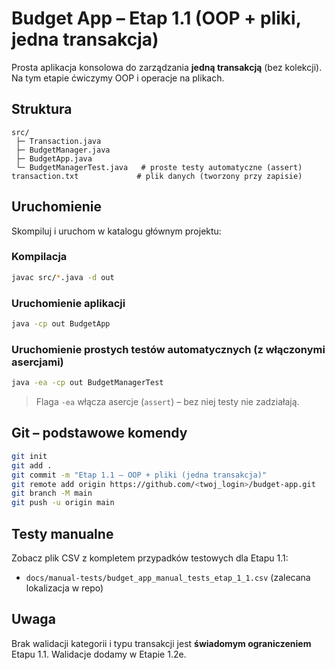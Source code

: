 # Budget App – Etap 1.1 (OOP + pliki, jedna transakcja)

Prosta aplikacja konsolowa do zarządzania **jedną transakcją** (bez kolekcji).
Na tym etapie ćwiczymy OOP i operacje na plikach.

## Struktura
```
src/
 ├─ Transaction.java
 ├─ BudgetManager.java
 ├─ BudgetApp.java
 └─ BudgetManagerTest.java   # proste testy automatyczne (assert)
transaction.txt             # plik danych (tworzony przy zapisie)
```

## Uruchomienie
Skompiluj i uruchom w katalogu głównym projektu:

### Kompilacja
```bash
javac src/*.java -d out
```

### Uruchomienie aplikacji
```bash
java -cp out BudgetApp
```

### Uruchomienie prostych testów automatycznych (z włączonymi asercjami)
```bash
java -ea -cp out BudgetManagerTest
```

> Flaga `-ea` włącza asercje (`assert`) – bez niej testy nie zadziałają.

## Git – podstawowe komendy
```bash
git init
git add .
git commit -m "Etap 1.1 – OOP + pliki (jedna transakcja)"
git remote add origin https://github.com/<twoj_login>/budget-app.git
git branch -M main
git push -u origin main
```

## Testy manualne
Zobacz plik CSV z kompletem przypadków testowych dla Etapu 1.1:
- `docs/manual-tests/budget_app_manual_tests_etap_1_1.csv` (zalecana lokalizacja w repo)

## Uwaga
Brak walidacji kategorii i typu transakcji jest **świadomym ograniczeniem** Etapu 1.1.
Walidacje dodamy w Etapie 1.2e.
